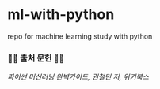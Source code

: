 # ml-with-python
 repo for machine learning study with python

### 🙇‍♂️ 출처 문헌 🙇‍♂️
*파이썬 머신러닝 완벽가이드, 권철민 저, 위키북스*
